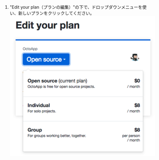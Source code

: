 1. "Edit your plan（プランの編集）"の下で、ドロップダウンメニューを使い、新しいプランをクリックしてください。 ![アプリケーションで利用できるすべてのプランをリストアップしているドロップダウンメニュー](/assets/images/help/marketplace/marketplace-choose-new-plan.png)
